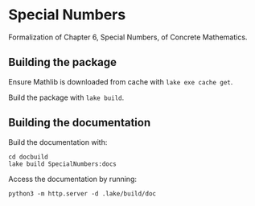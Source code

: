# Special Numbers

Formalization of Chapter 6, Special Numbers, of Concrete Mathematics.

## Building the package

Ensure Mathlib is downloaded from cache with `lake exe cache get`.

Build the package with `lake build`.

## Building the documentation

Build the documentation with:
```
cd docbuild
lake build SpecialNumbers:docs
```

Access the documentation by running:
```
python3 -m http.server -d .lake/build/doc
```